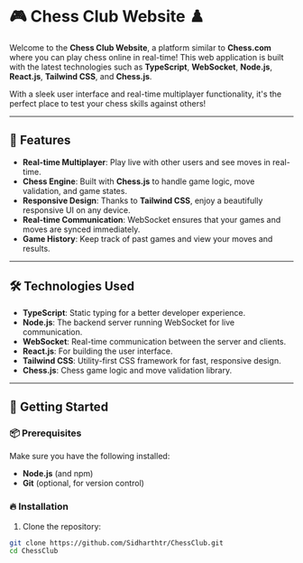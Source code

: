 # 🎮 Chess Club Website ♟️

Welcome to the **Chess Club Website**, a platform similar to **Chess.com** where you can play chess online in real-time! This web application is built with the latest technologies such as **TypeScript**, **WebSocket**, **Node.js**, **React.js**, **Tailwind CSS**, and **Chess.js**. 

With a sleek user interface and real-time multiplayer functionality, it's the perfect place to test your chess skills against others!

---

## 🌟 Features

- **Real-time Multiplayer**: Play live with other users and see moves in real-time.
- **Chess Engine**: Built with **Chess.js** to handle game logic, move validation, and game states.
- **Responsive Design**: Thanks to **Tailwind CSS**, enjoy a beautifully responsive UI on any device.
- **Real-time Communication**: WebSocket ensures that your games and moves are synced immediately.
- **Game History**: Keep track of past games and view your moves and results.

---

## 🛠️ Technologies Used

- **TypeScript**: Static typing for a better developer experience.
- **Node.js**: The backend server running WebSocket for live communication.
- **WebSocket**: Real-time communication between the server and clients.
- **React.js**: For building the user interface.
- **Tailwind CSS**: Utility-first CSS framework for fast, responsive design.
- **Chess.js**: Chess game logic and move validation library.

---

## 🚀 Getting Started

### 📦 Prerequisites

Make sure you have the following installed:

- **Node.js** (and npm)
- **Git** (optional, for version control)

### 🔥 Installation

1. Clone the repository:

```bash
git clone https://github.com/Sidharthtr/ChessClub.git
cd ChessClub
